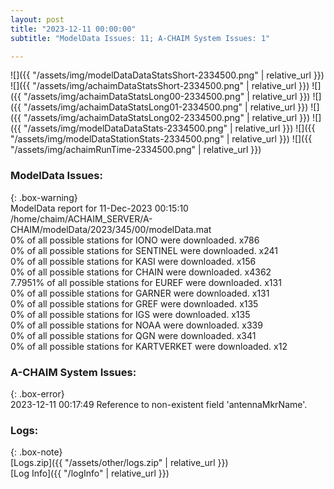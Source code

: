 ```yaml
---
layout: post
title: "2023-12-11 00:00:00"
subtitle: "ModelData Issues: 11; A-CHAIM System Issues: 1"

---
```


![]({{ "/assets/img/modelDataDataStatsShort-2334500.png" | relative_url }})
![]({{ "/assets/img/achaimDataStatsShort-2334500.png" | relative_url }})
![]({{ "/assets/img/achaimDataStatsLong00-2334500.png" | relative_url }})
![]({{ "/assets/img/achaimDataStatsLong01-2334500.png" | relative_url }})
![]({{ "/assets/img/achaimDataStatsLong02-2334500.png" | relative_url }})
![]({{ "/assets/img/modelDataDataStats-2334500.png" | relative_url }})
![]({{ "/assets/img/modelDataStationStats-2334500.png" | relative_url }})
![]({{ "/assets/img/achaimRunTime-2334500.png" | relative_url }})


### ModelData Issues:  
  
{: .box-warning}  
 ModelData report for 11-Dec-2023 00:15:10   
 /home/chaim/ACHAIM_SERVER/A-CHAIM/modelData/2023/345/00/modelData.mat   
 0% of all possible stations for IONO were downloaded. x786   
 0% of all possible stations for SENTINEL were downloaded. x241   
 0% of all possible stations for KASI were downloaded. x156   
 0% of all possible stations for CHAIN were downloaded. x4362   
 7.7951% of all possible stations for EUREF were downloaded. x131   
 0% of all possible stations for GARNER were downloaded. x131   
 0% of all possible stations for GREF were downloaded. x135   
 0% of all possible stations for IGS were downloaded. x135   
 0% of all possible stations for NOAA were downloaded. x339   
 0% of all possible stations for QGN were downloaded. x341   
 0% of all possible stations for KARTVERKET were downloaded. x12   
  
### A-CHAIM System Issues:  
  
{: .box-error}  
2023-12-11 00:17:49 Reference to non-existent field 'antennaMkrName'.  

### Logs:  
  
{: .box-note}  
[Logs.zip]({{ "/assets/other/logs.zip" | relative_url }})  
[Log Info]({{ "/logInfo" | relative_url }})  
